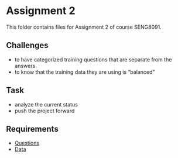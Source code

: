 # Assignment 2
This folder contains files for Assignment 2 of course SENG8091.

## Challenges
- to have categorized training questions that are separate from the answers
- to know that the training data they are using is “balanced”

## Task
- analyze the current status
- push the project forward

## Requirements
- [Questions](question.md)
- [Data](data.md)